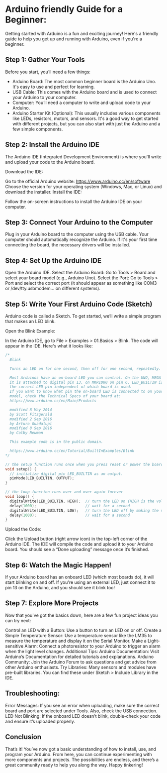 # Arduino friendly Guide for a Beginner:

Getting started with Arduino is a fun and exciting journey! Here's a friendly guide to help you get up and running with Arduino, even if you're a beginner.

## Step 1: Gather Your Tools
Before you start, you’ll need a few things:

- Arduino Board: The most common beginner board is the Arduino Uno. It's easy to use and perfect for learning.
- USB Cable: This comes with the Arduino board and is used to connect your Arduino to your computer.
- Computer: You’ll need a computer to write and upload code to your Arduino.
- Arduino Starter Kit (Optional): This usually includes various components like LEDs, resistors, motors, and sensors. It's a good way to get started with different projects, but you can also start with just the Arduino and a few simple components.
  
## Step 2: Install the Arduino IDE
The Arduino IDE (Integrated Development Environment) is where you'll write and upload your code to the Arduino board.

Download the IDE:

Go to the official Arduino website: https://www.arduino.cc/en/software
Choose the version for your operating system (Windows, Mac, or Linux) and download the installer.
Install the IDE:

Follow the on-screen instructions to install the Arduino IDE on your computer.

## Step 3: Connect Your Arduino to the Computer
Plug in your Arduino board to the computer using the USB cable.
Your computer should automatically recognize the Arduino. If it's your first time connecting the board, the necessary drivers will be installed.

## Step 4: Set Up the Arduino IDE
Open the Arduino IDE.
Select the Arduino Board:
Go to Tools > Board and select your board model (e.g., Arduino Uno).
Select the Port:
Go to Tools > Port and select the correct port (it should appear as something like COM3 or /dev/tty.usbmodem... on different systems).

## Step 5: Write Your First Arduino Code (Sketch)
Arduino code is called a Sketch. To get started, we’ll write a simple program that makes an LED blink.

Open the Blink Example:

In the Arduino IDE, go to File > Examples > 01.Basics > Blink.
The code will appear in the IDE. Here's what it looks like:

```cpp
/*
  Blink

  Turns an LED on for one second, then off for one second, repeatedly.

  Most Arduinos have an on-board LED you can control. On the UNO, MEGA and ZERO
  it is attached to digital pin 13, on MKR1000 on pin 6. LED_BUILTIN is set to
  the correct LED pin independent of which board is used.
  If you want to know what pin the on-board LED is connected to on your Arduino
  model, check the Technical Specs of your board at:
  https://www.arduino.cc/en/Main/Products

  modified 8 May 2014
  by Scott Fitzgerald
  modified 2 Sep 2016
  by Arturo Guadalupi
  modified 8 Sep 2016
  by Colby Newman

  This example code is in the public domain.

  https://www.arduino.cc/en/Tutorial/BuiltInExamples/Blink
*/

// the setup function runs once when you press reset or power the board
void setup() {
  // initialize digital pin LED_BUILTIN as an output.
  pinMode(LED_BUILTIN, OUTPUT);
}

// the loop function runs over and over again forever
void loop() {
  digitalWrite(LED_BUILTIN, HIGH);  // turn the LED on (HIGH is the voltage level)
  delay(1000);                      // wait for a second
  digitalWrite(LED_BUILTIN, LOW);   // turn the LED off by making the voltage LOW
  delay(1000);                      // wait for a second
}
```
Upload the Code:

Click the Upload button (right arrow icon) in the top-left corner of the Arduino IDE.
The IDE will compile the code and upload it to your Arduino board. You should see a “Done uploading” message once it’s finished.

## Step 6: Watch the Magic Happen!
If your Arduino board has an onboard LED (which most boards do), it will start blinking on and off. If you're using an external LED, just connect it to pin 13 on the Arduino, and you should see it blink too!

## Step 7: Explore More Projects
Now that you've got the basics down, here are a few fun project ideas you can try next:

Control an LED with a Button: Use a button to turn an LED on or off.
Create a Simple Temperature Sensor: Use a temperature sensor like the LM35 to measure the temperature and display it on the Serial Monitor.
Make a Light-sensitive Alarm: Connect a photoresistor to your Arduino to trigger an alarm when the light level changes.
Additional Tips:
Arduino Documentation: Visit Arduino’s Documentation for detailed tutorials and explanations.
Arduino Community: Join the Arduino Forum to ask questions and get advice from other Arduino enthusiasts.
Try Libraries: Many sensors and modules have pre-built libraries. You can find these under Sketch > Include Library in the IDE.

## Troubleshooting:
Error Messages: If you see an error when uploading, make sure the correct board and port are selected under Tools. Also, check the USB connection.
LED Not Blinking: If the onboard LED doesn’t blink, double-check your code and ensure it’s uploaded properly.

## Conclusion
That’s it! You’ve now got a basic understanding of how to install, use, and program your Arduino. From here, you can continue experimenting with more components and projects. The possibilities are endless, and there’s a great community ready to help you along the way. Happy tinkering!
